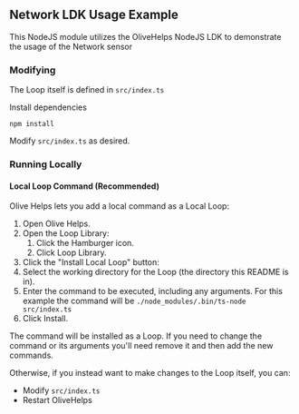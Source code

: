 ## Network LDK Usage Example
This NodeJS module utilizes the OliveHelps NodeJS LDK to demonstrate the usage of the Network sensor

### Modifying
The Loop itself is defined in `src/index.ts`

Install dependencies
```shell
npm install
```

Modify `src/index.ts` as desired.

### Running Locally

#### Local Loop Command (Recommended)

Olive Helps lets you add a local command as a Local Loop:

1. Open Olive Helps.
2. Open the Loop Library:
   1. Click the Hamburger icon.
   2. Click Loop Library.
3. Click the "Install Local Loop" button:
4. Select the working directory for the Loop (the directory this README is in).
5. Enter the command to be executed, including any arguments. For this example the command will be `./node_modules/.bin/ts-node src/index.ts`
6. Click Install.

The command will be installed as a Loop. If you need to change the command or its arguments you'll need remove it and then add the new commands.

Otherwise, if you instead want to make changes to the Loop itself, you can:
- Modify `src/index.ts`
- Restart OliveHelps
